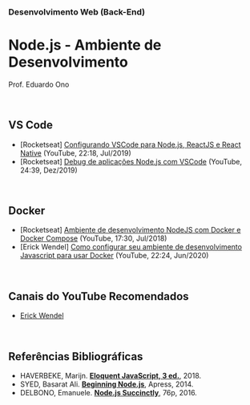 ### Desenvolvimento Web (Back-End)

# Node.js - Ambiente de Desenvolvimento

Prof. Eduardo Ono

<br>

## VS Code

  * [Rocketseat] [Configurando VSCode para Node.js, ReactJS e React Native](https://www.youtube.com/watch?v=c7P03kkrEG8) (YouTube, 22:18, Jul/2019)
  * [Rocketseat] [Debug de aplicações Node.js com VSCode](https://www.youtube.com/watch?v=bVAhNaxBEjM) (YouTube, 24:39, Dez/2019)

<br>

## Docker

  * [Rocketseat] [Ambiente de desenvolvimento NodeJS com Docker e Docker Compose](https://www.youtube.com/watch?v=AVNADGzXrrQ) (YouTube, 17:30, Jul/2018)
  * [Erick Wendel] [Como configurar seu ambiente de desenvolvimento Javascript para usar Docker](https://www.youtube.com/watch?v=Bp2bU6fQcSo) (YouTube, 22:24, Jun/2020)

<br>

## Canais do YouTube Recomendados

* [Erick Wendel](https://www.youtube.com/c/ErickWendelTreinamentos/videos)

<br>

## Referências Bibliográficas

* HAVERBEKE, Marijn. [**Eloquent JavaScript, 3 ed.**](https://archive.org/details/2018eloquentjavascript), 2018.
* SYED, Basarat Ali. [**Beginning Node.js**](https://archive.org/details/beginning-nodejs-apress-2014), Apress, 2014.
* DELBONO, Emanuele. [**Node.js Succinctly**](https://www.syncfusion.com/ebooks/nodejs), 76p, 2016.

<br>
